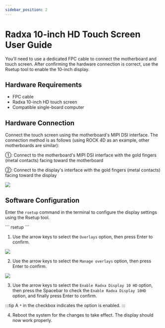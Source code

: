 ```yaml
---
sidebar_position: 2
---
```


# Radxa 10-inch HD Touch Screen User Guide

You'll need to use a dedicated FPC cable to connect the motherboard and touch screen. After confirming the hardware connection is correct, use the Rsetup tool to enable the 10-inch display.

## Hardware Requirements

- FPC cable
- Radxa 10-inch HD touch screen
- Compatible single-board computer

## Hardware Connection

Connect the touch screen using the motherboard's MIPI DSI interface. The connection method is as follows (using ROCK 4D as an example, other motherboards are similar):

①: Connect to the motherboard's MIPI DSI interface with the gold fingers (metal contacts) facing toward the motherboard

②: Connect to the display's interface with the gold fingers (metal contacts) facing toward the display

<div style={{textAlign: 'center'}}>
  <img src="/img/rock4/4d/rock4d-dsi.webp" style={{width: '100%', maxWidth: '1200px'}} />
</div>

## Software Configuration

Enter the `rsetup` command in the terminal to configure the display settings using the Rsetup tool.

<NewCodeBlock tip="radxa@device$" type="device">
```
rsetup
```
</NewCodeBlock>

1. Use the arrow keys to select the `Overlays` option, then press Enter to confirm.

<div style={{textAlign: 'center'}}>
  <img src="/img/rock4/4d/rsetup-overlays-dsi-1.webp" style={{width: '100%', maxWidth: '1200px'}} />
</div>

2. Use the arrow keys to select the `Manage overlays` option, then press Enter to confirm.

<div style={{textAlign: 'center'}}>
  <img src="/img/rock4/4d/rsetup-overlays-dsi-2.webp" style={{width: '100%', maxWidth: '1200px'}} />
</div>

3. Use the arrow keys to select the `Enable Radxa Display 10 HD` option, then press the Spacebar to check the `Enable Radxa Display 10HD` option, and finally press Enter to confirm.

:::tip
A `*` in the checkbox indicates the option is enabled.
:::

4. Reboot the system for the changes to take effect. The display should now work properly.
